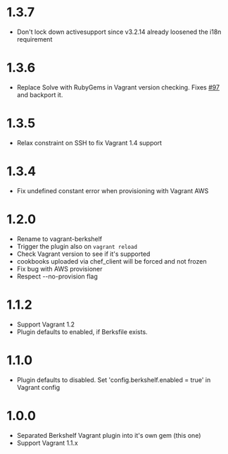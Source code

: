 # 1.3.7

* Don't lock down activesupport since v3.2.14 already loosened the i18n requirement

# 1.3.6

* Replace Solve with RubyGems in Vagrant version checking. Fixes [#97](https://github.com/berkshelf/vagrant-berkshelf/issues/97) and backport it.

# 1.3.5

* Relax constraint on SSH to fix Vagrant 1.4 support

# 1.3.4

- Fix undefined constant error when provisioning with Vagrant AWS

# 1.2.0

- Rename to vagrant-berkshelf
- Trigger the plugin also on `vagrant reload`
- Check Vagrant version to see if it's supported
- cookbooks uploaded via chef_client will be forced and not frozen
- Fix bug with AWS provisioner
- Respect --no-provision flag

# 1.1.2

- Support Vagrant 1.2
- Plugin defaults to enabled, if Berksfile exists.

# 1.1.0

- Plugin defaults to disabled. Set 'config.berkshelf.enabled = true' in Vagrant config

# 1.0.0

- Separated Berkshelf Vagrant plugin into it's own gem (this one)
- Support Vagrant 1.1.x
